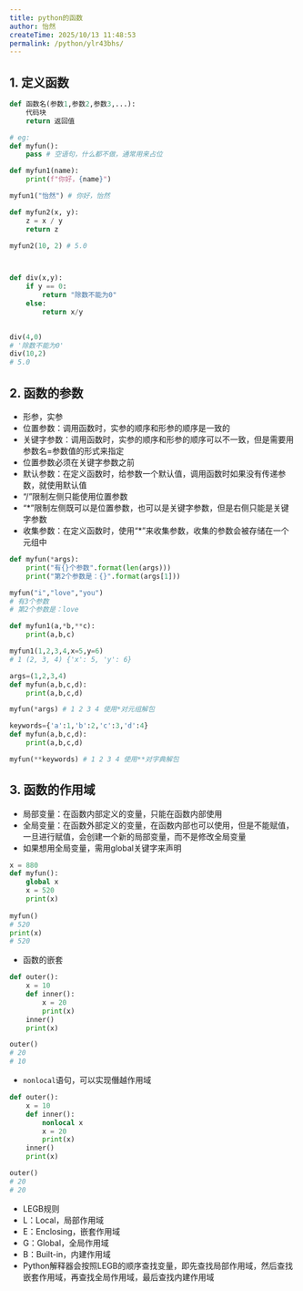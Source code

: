 ```yaml
---
title: python的函数
author: 怡然
createTime: 2025/10/13 11:48:53
permalink: /python/ylr43bhs/
---
```


## 1. 定义函数
```python
def 函数名(参数1,参数2,参数3,...):
    代码块
    return 返回值

# eg:
def myfun():
    pass # 空语句，什么都不做，通常用来占位

def myfun1(name):
    print(f"你好，{name}")

myfun1("怡然") # 你好，怡然

def myfun2(x, y):
    z = x / y
    return z

myfun2(10, 2) # 5.0



def div(x,y):
    if y == 0:
        return "除数不能为0"
    else:
        return x/y

    
div(4,0)
# '除数不能为0'
div(10,2)
# 5.0
```

## 2. 函数的参数
- 形参，实参
- 位置参数：调用函数时，实参的顺序和形参的顺序是一致的
- 关键字参数：调用函数时，实参的顺序和形参的顺序可以不一致，但是需要用参数名=参数值的形式来指定
- 位置参数必须在关键字参数之前
- 默认参数：在定义函数时，给参数一个默认值，调用函数时如果没有传递参数，就使用默认值
- “/”限制左侧只能使用位置参数
- “*”限制左侧既可以是位置参数，也可以是关键字参数，但是右侧只能是关键字参数
- 收集参数：在定义函数时，使用“*”来收集参数，收集的参数会被存储在一个元组中
```python
def myfun(*args):
    print("有{}个参数".format(len(args)))
    print("第2个参数是：{}".format(args[1]))

myfun("i","love","you")
# 有3个参数
# 第2个参数是：love

def myfun1(a,*b,**c):
    print(a,b,c)

myfun1(1,2,3,4,x=5,y=6)
# 1 (2, 3, 4) {'x': 5, 'y': 6}
```

```python
args=(1,2,3,4)
def myfun(a,b,c,d):
    print(a,b,c,d)

myfun(*args) # 1 2 3 4 使用*对元组解包

keywords={'a':1,'b':2,'c':3,'d':4}
def myfun(a,b,c,d):
    print(a,b,c,d)

myfun(**keywords) # 1 2 3 4 使用**对字典解包
```

## 3. 函数的作用域
- 局部变量：在函数内部定义的变量，只能在函数内部使用
- 全局变量：在函数外部定义的变量，在函数内部也可以使用，但是不能赋值，一旦进行赋值，会创建一个新的局部变量，而不是修改全局变量
- 如果想用全局变量，需用global关键字来声明
```python
x = 880
def myfun():
    global x
    x = 520
    print(x)
    
myfun()
# 520
print(x)
# 520
```

- 函数的嵌套
```python
def outer():
    x = 10
    def inner():
        x = 20
        print(x)
    inner()
    print(x)

outer()
# 20
# 10
```

- `nonlocal`语句，可以实现僭越作用域
```python
def outer():
    x = 10
    def inner():
        nonlocal x
        x = 20
        print(x)
    inner()
    print(x)

outer()
# 20
# 20
```

- LEGB规则
- L：Local，局部作用域
- E：Enclosing，嵌套作用域
- G：Global，全局作用域
- B：Built-in，内建作用域
- Python解释器会按照LEGB的顺序查找变量，即先查找局部作用域，然后查找嵌套作用域，再查找全局作用域，最后查找内建作用域